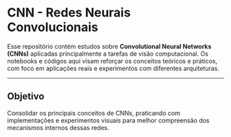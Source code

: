 # CNN - Redes Neurais Convolucionais

Esse repositório contém estudos sobre **Convolutional Neural Networks (CNNs)** aplicadas principalmente a tarefas de visão computacional. Os notebooks e códigos aqui visam reforçar os conceitos teóricos e práticos, com foco em aplicações reais e experimentos com diferentes arquiteturas.

---

## Objetivo

Consolidar os principais conceitos de CNNs, praticando com implementações e experimentos visuais para melhor compreensão dos mecanismos internos dessas redes.

